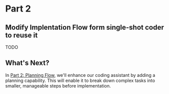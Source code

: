 # Part 2

## Modify Implentation Flow form single-shot coder to reuse it

 TODO

## What's Next?

In [Part 2: Planning Flow](./part-2.md), we'll enhance our coding assistant by adding a planning capability. This will
enable it to break down complex tasks into smaller, manageable steps before implementation.
